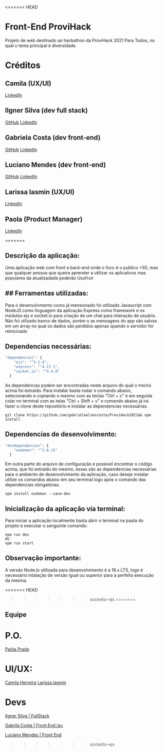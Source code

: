 <<<<<<< HEAD
# Front-End ProviHack
Projeto de web destinado ao hackathon da ProviHack 2021 Para Todos, no qual o tema principal é diversidade.



# Créditos

## Camila (UX/UI)
<a href="https://linkedin.com/in/gabrielaalvescosta" target="_blank">LinkedIn</a> 

## Ilgner Silva (dev full stack)
<a href="https://github.com/ilgner.silva" target="_blank">GitHub</a> 
<a href="https://linkedin.com/in/ilgner-silva" target="_blank">LinkedIn</a> 

## Gabriela Costa (dev front-end)
<a href="https://github.com/gabrielaalvescosta" target="_blank">GitHub</a> 
<a href="https://linkedin.com/in/gabrielaalvescosta" target="_blank">LinkedIn</a> 

## Luciano Mendes (dev front-end)
<a href="https://github.com/gabrielaalvescosta" target="_blank">GitHub</a> 
<a href="https://linkedin.com/in/gabrielaalvescosta" target="_blank">LinkedIn</a> 

## Larissa Iasmin (UX/UI)
<a href="https://linkedin.com/in/gabrielaalvescosta" target="_blank">LinkedIn</a> 

## Paola (Product Manager)
<a href="https://linkedin.com/in/gabrielaalvescosta" target="_blank">LinkedIn</a> 


=======

## Descrição da aplicação:
Uma aplicação web com front e back-end onde o foco é o publico +50, mas que qualquer pessoa que queira aprender a utilizar os aplicativos mas populares da atualizadade poderão Usufruir  

## ## Ferramentas utilizadas:
Para o devenvolvmento como já mensionado foi utilizado Javascript com NodeJS como linguagem da aplicação Express como framework e os módulos ejs e socket.io para criação de um chat para interação de usuário.
Não foi utlizado banco de dados, porém o as mensagens do app são salvas em um array no qual os dados são perdidos apenas quando o servidor for reinicioado

## Dependencias necessárias:
```js
"dependencies": {
    "ejs": "^3.1.6",
    "express": "^4.17.1",
    "socket.io": "^4.4.0"
  }
```
As dependencias podem ser encontradas neste arquivo<a href = 'https://github.com/gabrielaalvescosta/ProviHack2021/blob/socketio-ejs/package.json'></a> do qual o trecho acima foi extraído.
Para instalar basta rodar o comando abaixo, selecionando e copiando o mesmo com as teclas "Ctrl + c" e em seguida colar no terminal com as telas "Ctrl + Shift + v" o comando abaixo já irá fazer o clone deste repositório e instalar as dependencias necessárias.

```
git clone https://github.com/gabrielaalvescosta/ProviHack2021&& npm install
```

## Dependencias de desenvolvimento:
```js
"devDependencies": {
    "nodemon": "^2.0.15"
  }
```
  Em outra parte do arquivo<a href = 'https://github.com/gabrielaalvescosta/ProviHack2021/blob/socketio-ejs/package.json'></a> de configuração é possível encontrar o código acima, que foi extraído do mesmo, essas são as dependencias necessárias para o ambiente de desenvolvimento da aplicação, caso deseje instalar utilize os comandos abaixo em seu terminal logo após o comando das dependencias obrigatórias.

```
npm install nodemon --save-dev
```
## Inicialização da aplicação via terminal:
Para iniciar a aplicação localmente basta abrir o terminal na pasta do projeto e executar o senguinte comando:
```
npm run dev
OU
npm run start
```
## Observação importante:

A versão NodeJs utilizada para desenvolvimento é a 16.x LTS, logo é necessário intalação de versão igual ou superior para a perfeita execução da mesma.

<<<<<<< HEAD
>>>>>>> socketio-ejs
=======
## Equipe
# P.O.
<a href="https://www.linkedin.com/in/paôlaprado/">Paôla Prado</a>

# UI/UX:
<a href="https://www.linkedin.com/in/camilaherreira/">Camila Herreira</a>
<a href="https://www.linkedin.com/in/larissa-iasmin-0734bb175/">Larissa Iasmin</a>

# Devs

<a href="https://www.linkedin.com/in/ilgner-silva-dev/">Ilgner Silva | FullStack</a>

<a href="https://www.linkedin.com/in/gabrielaalvescosta/">Gabrila Costa | Front End /a>   

<a href="https://www.linkedin.com/in/luciano-mendes-b32a38204/">Luciano Mendes | Front End</a>
>>>>>>> socketio-ejs
